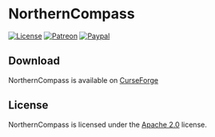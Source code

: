 # NorthernCompass

[![License](https://lxgaming.github.io/badges/License-Apache%202.0-blue.svg)](https://www.apache.org/licenses/LICENSE-2.0)
[![Patreon](https://lxgaming.github.io/badges/Patreon-donate-yellow.svg)](https://www.patreon.com/lxgaming)
[![Paypal](https://lxgaming.github.io/badges/Paypal-donate-yellow.svg)](https://www.paypal.com/cgi-bin/webscr?cmd=_s-xclick&hosted_button_id=CZUUA6LE7YS44&item_name=NorthernCompass+(from+GitHub.com))

## Download
NorthernCompass is available on [CurseForge](https://www.curseforge.com/minecraft/mc-mods/northerncompass)

## License
NorthernCompass is licensed under the [Apache 2.0](https://www.apache.org/licenses/LICENSE-2.0) license.
